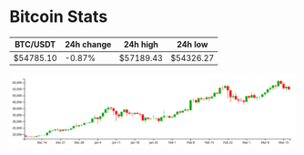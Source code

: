 # Bitcoin Stats

BTC/USDT|24h change|24h high|24h low|
|---|---|---|---|
|$54785.10|-0.87%|$57189.43|$54326.27|

<img src="./chart.svg">
